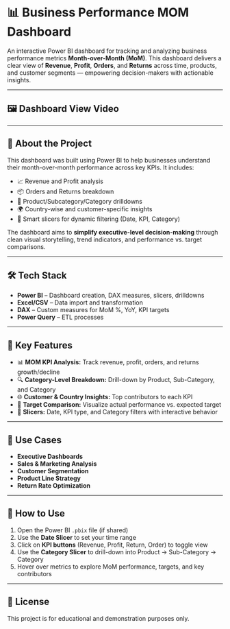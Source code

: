 # 📊 Business Performance MOM Dashboard

An interactive Power BI dashboard for tracking and analyzing business performance metrics **Month-over-Month (MoM)**. This dashboard delivers a clear view of **Revenue**, **Profit**, **Orders**, and **Returns** across time, products, and customer segments — empowering decision-makers with actionable insights.

---
## 🖼️ Dashboard View Video
---
## 🚀 About the Project

This dashboard was built using Power BI to help businesses understand their month-over-month performance across key KPIs. It includes:

- 📈 Revenue and Profit analysis
- 📦 Orders and Returns breakdown
- 🛒 Product/Subcategory/Category drilldowns
- 🌍 Country-wise and customer-specific insights
- 🧠 Smart slicers for dynamic filtering (Date, KPI, Category)

The dashboard aims to **simplify executive-level decision-making** through clean visual storytelling, trend indicators, and performance vs. target comparisons.

---

## 🛠️ Tech Stack

- **Power BI** – Dashboard creation, DAX measures, slicers, drilldowns
- **Excel/CSV** – Data import and transformation
- **DAX** – Custom measures for MoM %, YoY, KPI targets
- **Power Query** – ETL processes

---

## 📌 Key Features

- 📊 **MOM KPI Analysis:** Track revenue, profit, orders, and returns growth/decline
- 🔍 **Category-Level Breakdown:** Drill-down by Product, Sub-Category, and Category
- 🌐 **Customer & Country Insights:** Top contributors to each KPI
- 🎯 **Target Comparison:** Visualize actual performance vs. expected target
- 🧩 **Slicers:** Date, KPI type, and Category filters with interactive behavior

---

## 💼 Use Cases

- **Executive Dashboards**
- **Sales & Marketing Analysis**
- **Customer Segmentation**
- **Product Line Strategy**
- **Return Rate Optimization**

---

## 🔧 How to Use

1. Open the Power BI `.pbix` file (if shared)
2. Use the **Date Slicer** to set your time range
3. Click on **KPI buttons** (Revenue, Profit, Return, Order) to toggle view
4. Use the **Category Slicer** to drill-down into Product → Sub-Category → Category
5. Hover over metrics to explore MoM performance, targets, and key contributors

---

## 📄 License

This project is for educational and demonstration purposes only.


